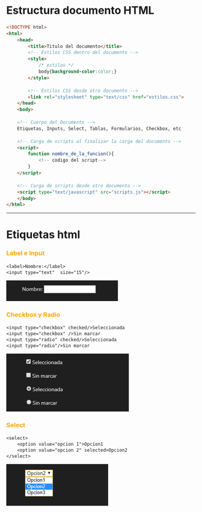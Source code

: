 # Estructura documento HTML

```html
<!DOCTYPE html>
<html>
    <head>
        <title>Titulo del documento</title>
        <!-- Estilos CSS dentro del documento -->
        <style>
            /* estilos */
            body{background-color:color;}
        </style>

        <!-- Estilos CSS desde otro documento -->
        <link rel="stylesheet" type="text/css" href="estilos.css">
    </head>
    <body>

    <!-- Cuerpo del Documento -->
    Etiquetas, Inputs, Select, Tablas, Formularios, Checkbox, etc

    <!-- Carga de scripts al finalizar la carga del documento -->
    <script>
        function nombre_de_la_funcion(){
            <!-- codigo del script-->
        }
    </script>

    <!-- Carga de scripts desde otro documento -->
    <script type="text/javascript" src="scripts.js"></script>
    </body>
</html>
```

***

# Etiquetas html

### <span style="color:orange;">Label e Input</span>

```
<label>Nombre:</label> 
<input type="text"  size="15"/>
```

![Label Input](label.jpg "Label e Input")

### <span style="color:orange;">Checkbox y Radio</span>

```
<input type="checkbox" checked/>Seleccionada
<input type="checkbox" />Sin marcar
<input type="radio" checked/>Seleccionada
<input type="radio"/>Sin marcar
```
![Checkbox Radio](checkbox.jpg "Checkbox y Radio")

### <span style="color:orange;">Select</span>

```
<select>
    <option value="opcion 1">Opcion1
    <option value="opcion 2" selected>Opcion2
</select>
```
![Select](select.jpg "Select")


